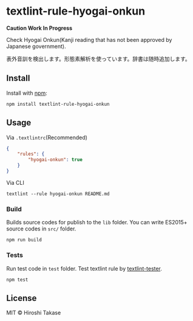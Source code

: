 # textlint-rule-hyogai-onkun

**Caution Work In Progress**

Check Hyogai Onkun(Kanji reading that has not been approved by Japanese government).

表外音訓を検出します。形態素解析を使っています。辞書は随時追加します。

## Install

Install with [npm](https://www.npmjs.com/):

    npm install textlint-rule-hyogai-onkun

## Usage

Via `.textlintrc`(Recommended)

```json
{
    "rules": {
        "hyogai-onkun": true
    }
}
```

Via CLI

```
textlint --rule hyogai-onkun README.md
```

### Build

Builds source codes for publish to the `lib` folder.
You can write ES2015+ source codes in `src/` folder.

    npm run build

### Tests

Run test code in `test` folder.
Test textlint rule by [textlint-tester](https://github.com/textlint/textlint-tester "textlint-tester").

    npm test

## License

MIT © Hiroshi Takase
